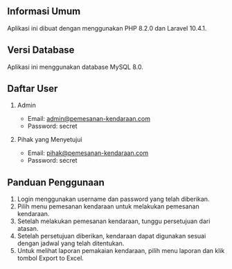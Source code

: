 
## Informasi Umum
Aplikasi ini dibuat dengan menggunakan PHP 8.2.0 dan Laravel 10.4.1.

## Versi Database
Aplikasi ini menggunakan database MySQL 8.0.

## Daftar User
1. Admin
   - Email: admin@pemesanan-kendaraan.com
   - Password: secret

2. Pihak yang Menyetujui
   - Email: pihak@pemesanan-kendaraan.com
   - Password: secret


## Panduan Penggunaan
1. Login menggunakan username dan password yang telah diberikan.
2. Pilih menu pemesanan kendaraan untuk melakukan pemesanan kendaraan.
3. Setelah melakukan pemesanan kendaraan, tunggu persetujuan dari atasan.
4. Setelah persetujuan diberikan, kendaraan dapat digunakan sesuai dengan jadwal yang telah ditentukan.
5. Untuk melihat laporan pemakaian kendaraan, pilih menu laporan dan klik tombol Export to Excel.






